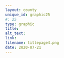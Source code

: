 ```yaml
---
layout: county 
unique_id: graphic25
#: 25
type: graphic
title: 
alt_text: 
link: 
filename: titlepage4.png
date: 2020-07-21
---
```

